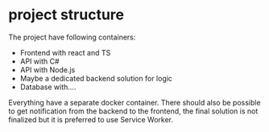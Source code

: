 # project structure

The project have following containers:
* Frontend with react and TS
* API with C#
* API with Node.js
* Maybe a dedicated backend solution for logic
* Database with....

Everything have a separate docker container. There should also be possible to get notification from the backend to the frontend, the final solution is not finalized but it is preferred to use Service Worker.